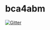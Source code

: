 # bca4abm

[![Gitter](https://badges.gitter.im/RSGInc/bca4abm.svg)](https://gitter.im/RSGInc/bca4abm?utm_source=badge&utm_medium=badge&utm_campaign=pr-badge&utm_content=badge)